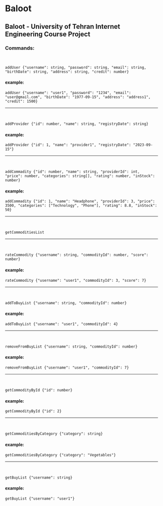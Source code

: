 # Baloot

## Baloot - University of Tehran Internet Engineering Course Project

### Commands:

<br/>

```
addUser {"username": string, "password": string, "email": string, "birthDate": string, "address": string, "credit": number}
```

#### example:

```
addUser {"username": "user1", "password": "1234", "email": "user@gmail.com", "birthDate": "1977-09-15", "address": "address1", "credit": 1500}
```

<hr/>
<br/>

```
addProvider {"id": number, "name": string, "registryDate": string}
```

#### example:

```
addProvider {"id": 1, "name": "provider1", "registryDate": "2023-09-15"}
```

<hr/>
<br/>

```
addCommadity {"id": number, "name": string, "providerId": int, "price": number, "categories": string[], "rating": number, "inStock": number}
```

#### example:

```
addCommadity {"id": 1, "name": "Headphone", "providerId": 3, "price": 3500, "categories": ["Technology", "Phone"], "rating": 8.8, "inStock": 50}
```

<hr/>
<br/>

```
getCommoditiesList
```

<hr/>
<br/>

```
rateCommodity {"username": string, "commodityId": number, "score": number}
```

#### example:

```
rateCommodity {"username": "user1", "commodityId": 3, "score": 7}
```

<hr/>
<br/>

```
addToBuyList {"username": string, "commodityId": number}
```

#### example:

```
addToBuyList {"username": "user1", "commodityId": 4}
```

<hr/>
<br/>

```
removeFromBuyList {"username": string, "commodityId": number}
```

#### example:

```
removeFromBuyList {"username": "user1", "commodityId": 7}
```

<hr/>
<br/>

```
getCommodityById {"id": number}
```

#### example:

```
getCommodityById {"id": 2}
```

<hr/>
<br/>

```
getCommoditiesByCategory {"category": string}
```

#### example:

```
getCommoditiesByCategory {"category": "Vegetables"}
```

<hr/>
<br/>

```
getBuyList {"username": string}
```

#### example:

```
getBuyList {"username": "user1"}
```
